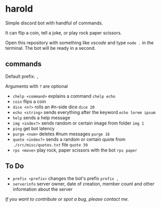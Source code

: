 # harold

Simple discord bot with handful of commands.

It can flip a coin, tell a joke, or play rock paper scissors.

Open this repository with something like *vscode* and type `node .` in the terminal. The bot will be ready in a second.

## commands

Default prefix: `,`

Arguments with `?` are optional

* `chelp <command>` explains a command `chelp echo`
* `coin` flips a coin
* `dice <n?>` rolls an #n-side dice `dice 20`
* `echo <string>` sends everything after the keyword `echo lorem ipsum`
* `help` sends a help message
* `img <index?>` sends random or certain image from folder `img 1`
* `ping` get bot latency
* `purge <num>` deletes #num messages `purge 16`
* `quote <index?>` sends a random or certain quote from `./src/misc/quotes.txt` file `quote 39`
* `rps <move>` play rock, paper scissors with the bot `rps paper`

## To Do

* `prefix <prefix>` changes the bot's prefix `prefix ,`
* `serverinfo` server owner, date of creation, member count and other information about the server

*If you want to contribute or spot a bug, please contact me.*
